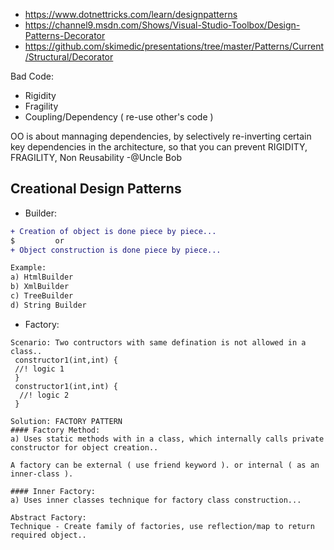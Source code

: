 - https://www.dotnettricks.com/learn/designpatterns
- https://channel9.msdn.com/Shows/Visual-Studio-Toolbox/Design-Patterns-Decorator
- https://github.com/skimedic/presentations/tree/master/Patterns/Current/Structural/Decorator

Bad Code:
- Rigidity
- Fragility
- Coupling/Dependency ( re-use other's code )

OO is about mannaging dependencies, by selectively re-inverting certain key dependencies in the architecture, so that you can prevent RIGIDITY, FRAGILITY, Non Reusability -@Uncle Bob

## Creational Design Patterns
- Builder:

```diff
+ Creation of object is done piece by piece...
$         or
+ Object construction is done piece by piece...

Example:
a) HtmlBuilder
b) XmlBuilder
c) TreeBuilder
d) String Builder

```
- Factory:

```
Scenario: Two contructors with same defination is not allowed in a class..
 constructor1(int,int) {
 //! logic 1
 }
 constructor1(int,int) {
  //! logic 2
 }

Solution: FACTORY PATTERN
#### Factory Method:
a) Uses static methods with in a class, which internally calls private constructor for object creation..

A factory can be external ( use friend keyword ). or internal ( as an inner-class ).

#### Inner Factory: 
a) Uses inner classes technique for factory class construction...

Abstract Factory:
Technique - Create family of factories, use reflection/map to return required object..

```




